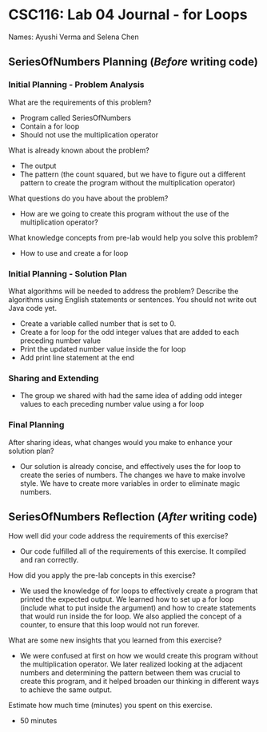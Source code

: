 # CSC116: Lab 04 Journal - for Loops

Names: Ayushi Verma and Selena Chen

## SeriesOfNumbers Planning (***Before*** writing code)

### Initial Planning - Problem Analysis

What are the requirements of this problem?

- Program called SeriesOfNumbers
- Contain a for loop
- Should not use the multiplication operator

What is already known about the problem?

- The output 
- The pattern (the count squared, but we have to figure out a different pattern to create the program without the multiplication operator)

What questions do you have about the problem?

- How are we going to create this program without the use of the multiplication operator?

What knowledge concepts from pre-lab would help you solve this problem?

- How to use and create a for loop

### Initial Planning - Solution Plan

What algorithms will be needed to address the problem? Describe the algorithms using English statements or sentences. You should not write out Java code yet.

- Create a variable called number that is set to 0.
- Create a for loop for the odd integer values that are added to each preceding number value
- Print the updated number value inside the for loop
- Add print line statement at the end

### Sharing and Extending

- The group we shared with had the same idea of adding odd integer values to each preceding number value using a for loop

### Final Planning

After sharing ideas, what changes would you make to enhance your solution plan?

- Our solution is already concise, and effectively uses the for loop to create the series of numbers.  The changes we have to make involve style. We have to create more variables in order to eliminate magic numbers.

## SeriesOfNumbers Reflection (***After*** writing code)

How well did your code address the requirements of this exercise?

- Our code fulfilled all of the requirements of this exercise.  It compiled and ran correctly.

How did you apply the pre-lab concepts in this exercise?

- We used the knowledge of for loops to effectively create a program that printed the expected output.  We learned how to set up a for loop (include what to put inside the argument) and how to create statements that would run inside the for loop.  We also applied the concept of a counter, to ensure that this loop would not run forever.

What are some new insights that you learned from this exercise?

- We were confused at first on how we would create this program without the multiplication operator.  We later realized looking at the adjacent numbers and determining the pattern between them was crucial to create this program, and it helped broaden our thinking in different ways to achieve the same output.

Estimate how much time (minutes) you spent on this exercise.

- 50 minutes
